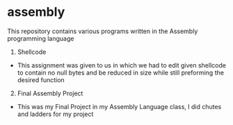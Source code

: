 # assembly
This repository contains various programs written in the Assembly programming language

1. Shellcode
  - This assignment was given to us in which we had to edit given shellcode to contain no null bytes and be reduced in size while still preforming the desired function
2. Final Assembly Project
  - This was my Final Project in my Assembly Language class, I did chutes and ladders for my project
